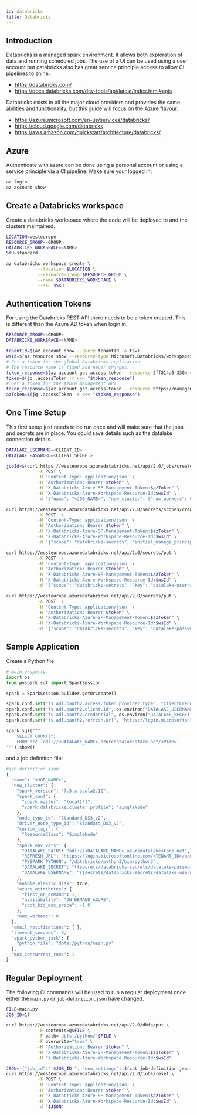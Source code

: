 ```yaml
---
id: databricks
title: Databricks
---
```


## Introduction

Databricks is a managed spark environment. It allows both exploration of data and running scheduled jobs. The use of a UI can be used using a user account but databricks also has great service principle access to allow CI pipelines to shine.

- https://databricks.com/
- https://docs.databricks.com/dev-tools/api/latest/index.html#apis

Databricks exists in all the major cloud providers and provides the same abilities and functionality, but this guide will focus on the Azure flavour.

- https://azure.microsoft.com/en-us/services/databricks/
- https://cloud.google.com/databricks
- https://aws.amazon.com/quickstart/architecture/databricks/

## Azure

Authenticate with azure can be done using a personal account or using a service principle via a CI pipeline. Make sure your logged in:

```bash
az login
az account show
```

## Create a Databricks workspace

Create a databricks workspace where the code will be deployed to and the clusters maintained.

```bash
LOCATION=westeurope
RESOURCE_GROUP=<GROUP>
DATABRICKS_WORKSPACE=<NAME>
SKU=standard

az databricks workspace create \
            --location $LOCATION \
            --resource-group $RESOURCE_GROUP \
            --name $DATABRICKS_WORKSPACE \
            --sku $SKU
```

## Authentication Tokens

For using the Databricks REST API there needs to be a token created. This is different than the Azure AD token when login in.

```bash    
RESOURCE_GROUP=<GROUP>
DATABRICKS_WORKSPACE=<NAME>

tenantId=$(az account show --query tenantId -o tsv)
wsId=$(az resource show --resource-type Microsoft.Databricks/workspaces -g "$RESOURCE_GROUP" -n "$DATABRICKS_WORKSPACE" --query id -o tsv)
# Get a token for the global Databricks application.
# The resource name is fixed and never changes.
token_response=$(az account get-access-token --resource 2ff814a6-3304-4ab8-85cb-cd0e6f879c1d)
token=$(jq .accessToken -r <<< "$token_response")
# Get a token for the Azure management API
token_response=$(az account get-access-token --resource https://management.core.windows.net/)
azToken=$(jq .accessToken -r <<< "$token_response")
```

## One Time Setup

This first setup just needs to be run once and will make sure that the jobs and secrets are in place. You could save details such as the datalake connection details.

```bash
DATALAKE_USERNAME=<CLIENT_ID>
DATALAKE_PASSWORD=<CLIENT_SECRET>

jobId=$(curl https://westeurope.azuredatabricks.net/api/2.0/jobs/create \
            -X POST \
            -H 'Content-Type: application/json' \
            -H "Authorization: Bearer $token" \
            -H "X-Databricks-Azure-SP-Management-Token:$azToken" \
            -H "X-Databricks-Azure-Workspace-Resource-Id:$wsId" \
            -d '{"name": "<JOB_NAME>", "new_cluster": {"num_workers": 0, "spark_version": "7.5.x-scala2.12", "node_type_id": "Standard_D3s_v2"}}' | jq -r .job_id)

curl https://westeurope.azuredatabricks.net/api/2.0/secrets/scopes/create \
            -X POST  \
            -H 'Content-Type: application/json' \
            -H "Authorization: Bearer $token" \
            -H "X-Databricks-Azure-SP-Management-Token:$azToken" \
            -H "X-Databricks-Azure-Workspace-Resource-Id:$wsId" \
            -d '{"scope": "databricks-secrets", "initial_manage_principal": "users"}'

curl https://westeurope.azuredatabricks.net/api/2.0/secrets/put \
            -X POST  \
            -H 'Content-Type: application/json' \
            -H "Authorization: Bearer $token" \
            -H "X-Databricks-Azure-SP-Management-Token:$azToken" \
            -H "X-Databricks-Azure-Workspace-Resource-Id:$wsId" \
            -d '{"scope": "databricks-secrets", "key": "datalake-username", "string_value": "'$DATALAKE_USERNAME'"}'

curl https://westeurope.azuredatabricks.net/api/2.0/secrets/put \
            -X POST  \
            -H 'Content-Type: application/json' \
            -H "Authorization: Bearer $token" \
            -H "X-Databricks-Azure-SP-Management-Token:$azToken" \
            -H "X-Databricks-Azure-Workspace-Resource-Id:$wsId" \
            -d '{"scope": "databricks-secrets", "key": "datalake-password", "string_value": "'$DATALAKE_PASSWORD'"}'
```

## Sample Application

Create a Python file

```python
# main.property
import os
from pyspark.sql import SparkSession

spark = SparkSession.builder.getOrCreate()

spark.conf.set("fs.adl.oauth2.access.token.provider.type", "ClientCredential")
spark.conf.set("fs.adl.oauth2.client.id", os.environ["DATALAKE_USERNAME"])
spark.conf.set("fs.adl.oauth2.credential", os.environ["DATALAKE_SECRET"])
spark.conf.set("fs.adl.oauth2.refresh.url", "https://login.microsoftonline.com/<TENANT_ID>/oauth2/token")

spark.sql("""
    SELECT COUNT(*)
    FROM orc.`adl://<DATALAKE_NAME>.azuredatalakestore.net/<PATH>`
""").show()

```

and a job definition file:

```python
#job-definition.json
{
  "name": "<JOB_NAME>",
  "new_cluster": {
    "spark_version": "7.5.x-scala2.12",
    "spark_conf": {
      "spark.master": "local[*]",
      "spark.databricks.cluster.profile": "singleNode"
    },
    "node_type_id": "Standard_DS3_v2",
    "driver_node_type_id": "Standard_DS3_v2",
    "custom_tags": {
      "ResourceClass": "SingleNode"
    },
    "spark_env_vars": {
      "DATALAKE_PATH": "adl://<DATALAKE_NAME>.azuredatalakestore.net",
      "REFRESH_URL": "https://login.microsoftonline.com/<TENANT_ID>/oauth2/token",
      "PYSPARK_PYTHON": "/databricks/python3/bin/python3",
      "DATALAKE_SECRET": "{{secrets/databricks-secrets/datalake-password}}",
      "DATALAKE_USERNAME": "{{secrets/databricks-secrets/datalake-username}}"
    },
    "enable_elastic_disk": true,
    "azure_attributes": {
      "first_on_demand": 1,
      "availability": "ON_DEMAND_AZURE",
      "spot_bid_max_price": -1.0
    },
    "num_workers": 0
  },
  "email_notifications": { },
  "timeout_seconds": 0,
  "spark_python_task": {
    "python_file": "dbfs:/python/main.py"
  },
  "max_concurrent_runs": 1
}

```

## Regular Deployment

The following CI commands will be used to run a regular deployment once either the `main.py` or `job-definition.json` have changed.

```bash
FILE=main.py
JOB_ID=17

curl https://westeurope.azuredatabricks.net/api/2.0/dbfs/put \
            -F contents=@$FILE \
            -F path='dbfs:/python/'$FILE \
            -F overwrite="true" \
            -H "Authorization: Bearer $token" \
            -H "X-Databricks-Azure-SP-Management-Token:$azToken" \
            -H "X-Databricks-Azure-Workspace-Resource-Id:$wsId"

JSON='{"job_id":"'$JOB_ID'", "new_settings":'$(cat job-definition.json)'}'
curl https://westeurope.azuredatabricks.net/api/2.0/jobs/reset \
            -X POST \
            -H 'Content-Type: application/json' \
            -H "Authorization: Bearer $token" \
            -H "X-Databricks-Azure-SP-Management-Token:$azToken" \
            -H "X-Databricks-Azure-Workspace-Resource-Id:$wsId" \
            -d "$JSON"
```  
